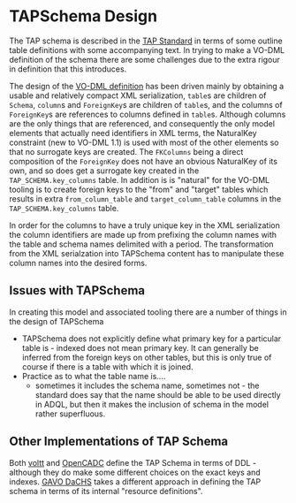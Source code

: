 TAPSchema Design
================

The TAP schema is described in the [TAP Standard](https://www.ivoa.net/documents/TAP/20190927/REC-TAP-1.1.html#tth_sEc4) in terms of some
outline table definitions with some accompanying text. In trying to make a VO-DML definition of the schema there are some challenges
due to the extra rigour in definition that this introduces.

The design of the [VO-DML definition](../generated/tapschema.vo-dml/) has been driven mainly by obtaining a usable and relatively compact XML serialization, `table`s are children
of `Schema`, `column`s and `ForeignKey`s are children of `table`s, and the columns of `ForeignKey`s are references to columns defined in `table`s. 
Although columns are the only things that are referenced, and consequently the only model elements that actually need identifiers in XML terms, 
the NaturalKey constraint (new to VO-DML 1.1) is used with most of the other elements so that no surrogate keys are created.
The `FKColumns` being a direct composition of the `ForeignKey` does not have an obvious NaturalKey of its own, and so does get a surrogate key created in the `TAP_SCHEMA.key_columns` table. In addition is is "natural" for the VO-DML tooling is to create foreign keys  to the "from" and "target" tables which results in extra `from_column_table` and `target_column_table` columns in the `TAP_SCHEMA.key_columns` table.

In order for the columns to have a truly unique key in the XML serialization the column identifiers are made up from prefixing the column names with the table and schema names delimited with a period. The transformation from the XML serialzation into TAPSchema content has to manipulate these column names into the desired forms.

## Issues with TAPSchema

In creating this model and associated tooling there are a number of things in the design of TAPSchema

* TAPSchema does not explicitly define what primary key for a particular table is - indexed does not mean primary key. It can generally be inferred from the foreign keys on other tables, but this is only true of course if there is a table with which it is joined.
* Practice as to what the table name is....
  * sometimes it includes the schema name, sometimes not - the standard does say that the name should be able to be used directly in ADQL, but then it makes the inclusion of schema in the model rather superfluous.


## Other Implementations of TAP Schema

Both [voltt](https://github.com/gmantele/vollt/blob/master/examples/tap/tap_schema/tap_schema_1.0.sql)
and [OpenCADC](https://github.com/opencadc/tap/blob/main/cadc-tap-server-oracle/src/main/resources/sql/0001_tap_schema11.sql) define the TAP Schema in terms of DDL - although they do make some different choices on the exact keys and indexes.
[GAVO DaCHS](https://gitlab-p4n.aip.de/gavo/dachs/-/blob/main/gavo/resources/inputs/__system__/tap.rd) takes a different approach in defining the TAP schema in terms of its internal "resource definitions". 

